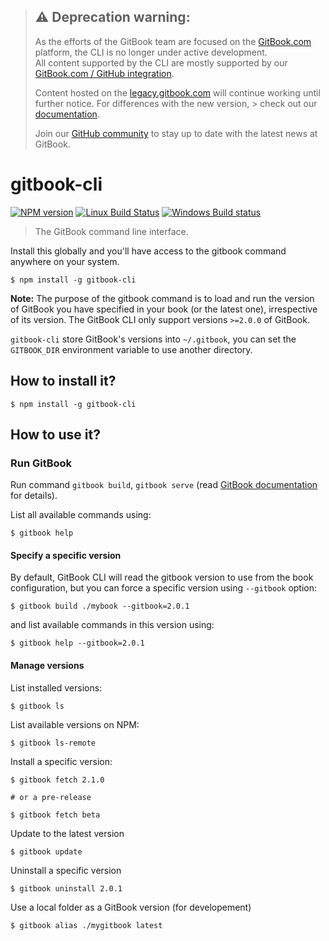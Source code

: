 > ## ⚠️ Deprecation warning:
>
> As the efforts of the GitBook team are focused on the [GitBook.com](https://www.gitbook.com) platform, the CLI is no longer under active development.  
> All content supported by the CLI are mostly supported by our [GitBook.com / GitHub integration](https://docs.gitbook.com/getting-started/git-sync).
>
> Content hosted on the [legacy.gitbook.com](https://legacy.gitbook.com) will continue working until further notice. For differences with the new version, > check out our [documentation](https://docs.gitbook.com/v2-changes/important-differences).
>
> Join our [GitHub community](https://github.com/GitbookIO/community) to stay up to date with the latest news at GitBook.

# gitbook-cli

[![NPM version](https://badge.fury.io/js/gitbook-cli.svg)](http://badge.fury.io/js/gitbook-cli)
[![Linux Build Status](https://travis-ci.org/GitbookIO/gitbook-cli.png?branch=master)](https://travis-ci.org/GitbookIO/gitbook-cli)
[![Windows Build status](https://ci.appveyor.com/api/projects/status/gddbj0602joc4wah?svg=true)](https://ci.appveyor.com/project/GitBook/gitbook-cli)

> The GitBook command line interface.

Install this globally and you'll have access to the gitbook command anywhere on your system.

```
$ npm install -g gitbook-cli
```

**Note:** The purpose of the gitbook command is to load and run the version of GitBook you have specified in your book (or the latest one), irrespective of its version. The GitBook CLI only support versions `>=2.0.0` of GitBook.

`gitbook-cli` store GitBook's versions into `~/.gitbook`, you can set the `GITBOOK_DIR` environment variable to use another directory.

## How to install it?

```
$ npm install -g gitbook-cli
```

## How to use it?

### Run GitBook

Run command `gitbook build`, `gitbook serve` (read [GitBook documentation](https://github.com/GitbookIO/gitbook/blob/master/docs/setup.md) for details).

List all available commands using:

```
$ gitbook help
```

#### Specify a specific version

By default, GitBook CLI will read the gitbook version to use from the book configuration, but you can force a specific version using `--gitbook` option:

```
$ gitbook build ./mybook --gitbook=2.0.1
```

and list available commands in this version using:

```
$ gitbook help --gitbook=2.0.1
```

#### Manage versions

List installed versions:

```
$ gitbook ls
```

List available versions on NPM:

```
$ gitbook ls-remote
```

Install a specific version:

```
$ gitbook fetch 2.1.0

# or a pre-release

$ gitbook fetch beta
```

Update to the latest version

```
$ gitbook update
```

Uninstall a specific version

```
$ gitbook uninstall 2.0.1
```

Use a local folder as a GitBook version (for developement)

```
$ gitbook alias ./mygitbook latest
```
